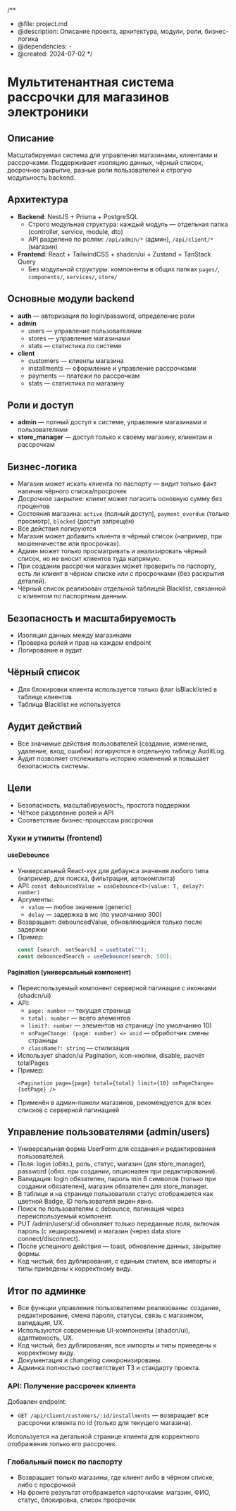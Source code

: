 /**
 * @file: project.md
 * @description: Описание проекта, архитектура, модули, роли, бизнес-логика
 * @dependencies: -
 * @created: 2024-07-02
 */

# Мультитенантная система рассрочки для магазинов электроники

## Описание
Масштабируемая система для управления магазинами, клиентами и рассрочками. Поддерживает изоляцию данных, чёрный список, досрочное закрытие, разные роли пользователей и строгую модульность backend.

## Архитектура
- **Backend**: NestJS + Prisma + PostgreSQL
  - Строго модульная структура: каждый модуль — отдельная папка (controller, service, module, dto)
  - API разделено по ролям: `/api/admin/*` (админ), `/api/client/*` (магазин)
- **Frontend**: React + TailwindCSS + shadcn/ui + Zustand + TanStack Query
  - Без модульной структуры: компоненты в общих папках `pages/`, `components/`, `services/`, `store/`

## Основные модули backend
- **auth** — авторизация по login/password, определение роли
- **admin**
  - users — управление пользователями
  - stores — управление магазинами
  - stats — статистика по системе
- **client**
  - customers — клиенты магазина
  - installments — оформление и управление рассрочками
  - payments — платежи по рассрочкам
  - stats — статистика по магазину

## Роли и доступ
- **admin** — полный доступ к системе, управление магазинами и пользователями
- **store_manager** — доступ только к своему магазину, клиентам и рассрочкам

## Бизнес-логика
- Магазин может искать клиента по паспорту — видит только факт наличия чёрного списка/просрочек
- Досрочное закрытие: клиент может погасить основную сумму без процентов
- Состояния магазина: `active` (полный доступ), `payment_overdue` (только просмотр), `blocked` (доступ запрещён)
- Все действия логируются
- Магазин может добавить клиента в чёрный список (например, при мошенничестве или просрочках).
- Админ может только просматривать и анализировать чёрный список, но не вносит клиентов туда напрямую.
- При создании рассрочки магазин может проверить по паспорту, есть ли клиент в чёрном списке или с просрочками (без раскрытия деталей).
- Чёрный список реализован отдельной таблицей Blacklist, связанной с клиентом по паспортным данным.

## Безопасность и масштабируемость
- Изоляция данных между магазинами
- Проверка ролей и прав на каждом endpoint
- Логирование и аудит

## Чёрный список
- Для блокировки клиента используется только флаг isBlacklisted в таблице клиентов
- Таблица Blacklist не используется

## Аудит действий
- Все значимые действия пользователей (создание, изменение, удаление, вход, ошибки) логируются в отдельную таблицу AuditLog.
- Аудит позволяет отслеживать историю изменений и повышает безопасность системы.

## Цели
- Безопасность, масштабируемость, простота поддержки
- Чёткое разделение ролей и API
- Соответствие бизнес-процессам рассрочки

### Хуки и утилиты (frontend)

#### useDebounce
- Универсальный React-хук для дебаунса значения любого типа (например, для поиска, фильтрации, автокомплита)
- API: `const debouncedValue = useDebounce<T>(value: T, delay?: number)`
- Аргументы:
  - `value` — любое значение (generic)
  - `delay` — задержка в мс (по умолчанию 300)
- Возвращает: debouncedValue, обновляющийся только после задержки
- Пример:
  ```ts
  const [search, setSearch] = useState("");
  const debouncedSearch = useDebounce(search, 500);
  ```

#### Pagination (универсальный компонент)
- Переиспользуемый компонент серверной пагинации с иконками (shadcn/ui)
- API:
  - `page: number` — текущая страница
  - `total: number` — всего элементов
  - `limit?: number` — элементов на страницу (по умолчанию 10)
  - `onPageChange: (page: number) => void` — обработчик смены страницы
  - `className?: string` — стилизация
- Использует shadcn/ui Pagination, icon-кнопки, disable, расчёт totalPages
- Пример:
  ```tsx
  <Pagination page={page} total={total} limit={10} onPageChange={setPage} />
  ```
- Применён в админ-панели магазинов, рекомендуется для всех списков с серверной пагинацией

## Управление пользователями (admin/users)
- Универсальная форма UserForm для создания и редактирования пользователей.
- Поля: login (обяз.), роль, статус, магазин (для store_manager), password (обяз. при создании, опционален при редактировании).
- Валидация: login обязателен, пароль min 6 символов (только при создании обязателен), магазин обязателен для store_manager.
- В таблице и на странице пользователя статус отображается как цветной Badge, ID пользователя виден явно.
- Поиск по пользователям с debounce, пагинация через переиспользуемый компонент.
- PUT /admin/users/:id обновляет только переданные поля, включая пароль (с хешированием) и магазин (через data.store connect/disconnect).
- После успешного действия — toast, обновление данных, закрытие формы.
- Код чистый, без дублирования, с единым стилем, все импорты и типы приведены к корректному виду.

## Итог по админке
- Все функции управления пользователями реализованы: создание, редактирование, смена пароля, статусы, связь с магазином, валидация, UX.
- Используются современные UI-компоненты (shadcn/ui), адаптивность, UX.
- Код чистый, без дублирования, все импорты и типы приведены к корректному виду.
- Документация и changelog синхронизированы.
- Админка полностью соответствует ТЗ и стандарту проекта.

### API: Получение рассрочек клиента

Добавлен endpoint:
- `GET /api/client/customers/:id/installments` — возвращает все рассрочки клиента по id (только для текущего магазина).

Используется на детальной странице клиента для корректного отображения только его рассрочек.

### Глобальный поиск по паспорту
- Возвращает только магазины, где клиент либо в чёрном списке, либо с просрочкой
- На фронте результат отображается карточками: магазин, ФИО, статус, блокировка, список просрочек 